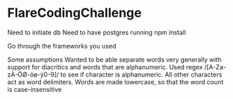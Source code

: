 # FlareCodingChallenge

Need to initiate db
Need to have postgres running
npm install

Go through the frameworks you used

Some assumptions
Wanted to be able separate words very generally with support for diacritics and words that are alphanumeric. Used regex /[A-Za-zÀ-ÖØ-öø-ÿ0-9]/ to see if character is alphanumeric. All other characters act as word delimiters. 
Words are made lowercase, so that the word count is case-insensitive
